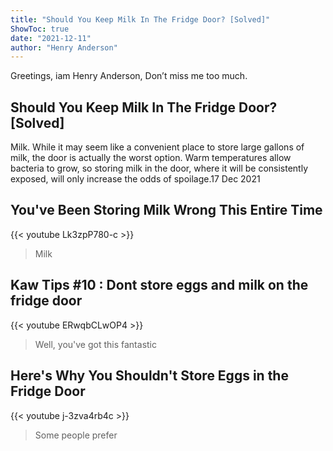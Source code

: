 ```yaml
---
title: "Should You Keep Milk In The Fridge Door? [Solved]"
ShowToc: true 
date: "2021-12-11"
author: "Henry Anderson" 
---
```


Greetings, iam Henry Anderson, Don’t miss me too much.
## Should You Keep Milk In The Fridge Door? [Solved]
Milk. While it may seem like a convenient place to store large gallons of milk, the door is actually the worst option. Warm temperatures allow bacteria to grow, so storing milk in the door, where it will be consistently exposed, will only increase the odds of spoilage.17 Dec 2021

## You've Been Storing Milk Wrong This Entire Time
{{< youtube Lk3zpP780-c >}}
>Milk

## Kaw Tips #10 : Dont store eggs and milk on the fridge door
{{< youtube ERwqbCLwOP4 >}}
>Well, you've got this fantastic 

## Here's Why You Shouldn't Store Eggs in the Fridge Door
{{< youtube j-3zva4rb4c >}}
>Some people prefer 


